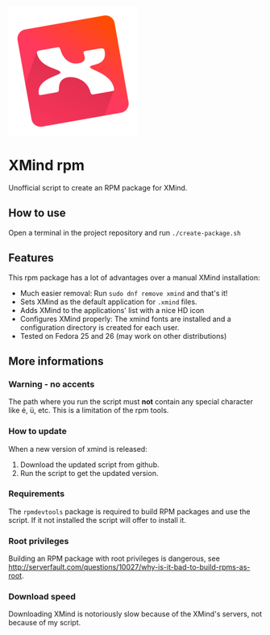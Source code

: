 ![xmind logo](xmind-256.png)

# XMind rpm

Unofficial script to create an RPM package for XMind.

## How to use
Open a terminal in the project repository and run `./create-package.sh`

## Features
This rpm package has a lot of advantages over a manual XMind installation:
- Much easier removal: Run `sudo dnf remove xmind` and that's it!
- Sets XMind as the default application for `.xmind` files.
- Adds XMind to the applications' list with a nice HD icon
- Configures XMind properly: The xmind fonts are installed and a configuration directory is created for each user.
- Tested on Fedora 25 and 26 (may work on other distributions)

## More informations

### Warning - no accents

The path where you run the script must **not** contain any special character like é, ü, etc. This is a limitation of the rpm tools.

### How to update

When a new version of xmind is released:

1. Download the updated script from github.
2. Run the script to get the updated version.

### Requirements
The `rpmdevtools` package is required to build RPM packages and use the script. If it not installed the script will offer to install it.

### Root privileges
Building an RPM package with root privileges is dangerous, see http://serverfault.com/questions/10027/why-is-it-bad-to-build-rpms-as-root.

### Download speed
Downloading XMind is notoriously slow because of the XMind's servers, not because of my script.